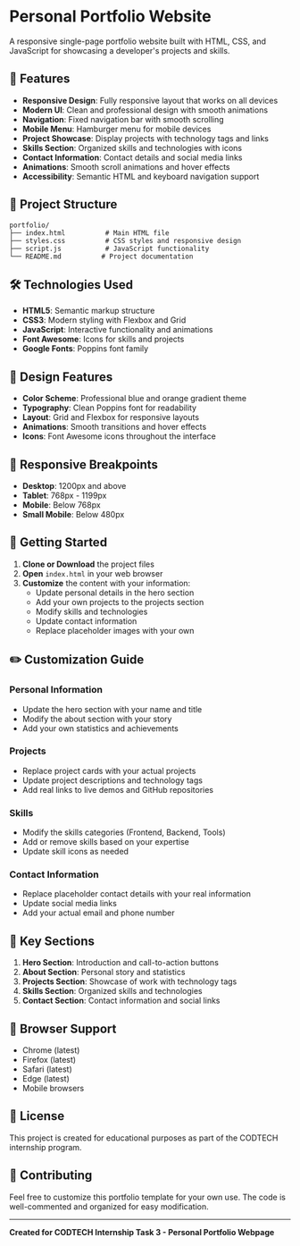 # Personal Portfolio Website

A responsive single-page portfolio website built with HTML, CSS, and JavaScript for showcasing a developer's projects and skills.

## 🚀 Features

- **Responsive Design**: Fully responsive layout that works on all devices
- **Modern UI**: Clean and professional design with smooth animations
- **Navigation**: Fixed navigation bar with smooth scrolling
- **Mobile Menu**: Hamburger menu for mobile devices
- **Project Showcase**: Display projects with technology tags and links
- **Skills Section**: Organized skills and technologies with icons
- **Contact Information**: Contact details and social media links
- **Animations**: Smooth scroll animations and hover effects
- **Accessibility**: Semantic HTML and keyboard navigation support

## 📁 Project Structure

```
portfolio/
├── index.html          # Main HTML file
├── styles.css          # CSS styles and responsive design
├── script.js           # JavaScript functionality
└── README.md          # Project documentation
```

## 🛠️ Technologies Used

- **HTML5**: Semantic markup structure
- **CSS3**: Modern styling with Flexbox and Grid
- **JavaScript**: Interactive functionality and animations
- **Font Awesome**: Icons for skills and projects
- **Google Fonts**: Poppins font family

## 🎨 Design Features

- **Color Scheme**: Professional blue and orange gradient theme
- **Typography**: Clean Poppins font for readability
- **Layout**: Grid and Flexbox for responsive layouts
- **Animations**: Smooth transitions and hover effects
- **Icons**: Font Awesome icons throughout the interface

## 📱 Responsive Breakpoints

- **Desktop**: 1200px and above
- **Tablet**: 768px - 1199px
- **Mobile**: Below 768px
- **Small Mobile**: Below 480px

## 🚀 Getting Started

1. **Clone or Download** the project files
2. **Open** `index.html` in your web browser
3. **Customize** the content with your information:
   - Update personal details in the hero section
   - Add your own projects to the projects section
   - Modify skills and technologies
   - Update contact information
   - Replace placeholder images with your own

## ✏️ Customization Guide

### Personal Information
- Update the hero section with your name and title
- Modify the about section with your story
- Add your own statistics and achievements

### Projects
- Replace project cards with your actual projects
- Update project descriptions and technology tags
- Add real links to live demos and GitHub repositories

### Skills
- Modify the skills categories (Frontend, Backend, Tools)
- Add or remove skills based on your expertise
- Update skill icons as needed

### Contact Information
- Replace placeholder contact details with your real information
- Update social media links
- Add your actual email and phone number

## 🎯 Key Sections

1. **Hero Section**: Introduction and call-to-action buttons
2. **About Section**: Personal story and statistics
3. **Projects Section**: Showcase of work with technology tags
4. **Skills Section**: Organized skills and technologies
5. **Contact Section**: Contact information and social links

## 🔧 Browser Support

- Chrome (latest)
- Firefox (latest)
- Safari (latest)
- Edge (latest)
- Mobile browsers

## 📝 License

This project is created for educational purposes as part of the CODTECH internship program.

## 🤝 Contributing

Feel free to customize this portfolio template for your own use. The code is well-commented and organized for easy modification.

---

**Created for CODTECH Internship Task 3 - Personal Portfolio Webpage**
